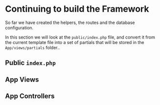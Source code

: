 

# Continuing to build the Framework

So far we have created the helpers, the routes and the database configuration.

In this section we will look at the `public/index.php` file, and convert it from the current template file into a set of partials that will be stored in the `App/views/partials` folder..


## Public `index.php`



## App Views



## App Controllers


